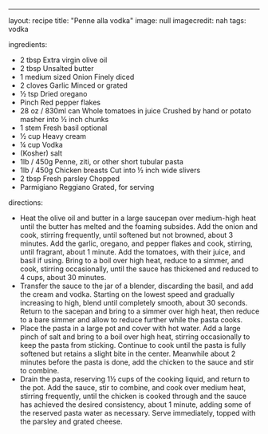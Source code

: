 ---

layout: recipe
title:  "Penne alla vodka"
image:  null
imagecredit: nah
tags: vodka

ingredients:
- 2 tbsp	Extra virgin olive oil	
- 2 tbsp	Unsalted butter	
- 1 medium sized	Onion	Finely diced
- 2 cloves	Garlic	Minced or grated
- ½ tsp	Dried oregano	
- Pinch	Red pepper flakes	
- 28 oz / 830ml can	Whole tomatoes in juice	Crushed by hand or potato masher into ½ inch chunks
- 1 stem	Fresh basil	optional
- ½ cup	Heavy cream	
- ¼ cup	Vodka	
- (Kosher) salt	
- 1lb / 450g	Penne, ziti, or other short tubular pasta	
- 1lb / 450g	Chicken breasts	Cut into ½ inch wide slivers
- 2 tbsp	Fresh parsley	Chopped
- Parmigiano Reggiano	Grated, for serving

directions:
- Heat the olive oil and butter in a large saucepan over medium-high heat until the butter has melted and the foaming subsides. Add the onion and cook, stirring frequently, until softened but not browned, about 3 minutes. Add the garlic,    oregano, and pepper flakes and cook, stirring, until fragrant, about 1 minute. Add the tomatoes, with their juice, and basil if using. Bring to a boil over high heat, reduce to a simmer, and cook, stirring occasionally, until the sauce has thickened and reduced to 4 cups, about 30 minutes.	
- Transfer the sauce to the jar of a blender, discarding the basil, and add the cream and vodka. Starting on the lowest speed and gradually increasing to high, blend until completely smooth, about 30 seconds. Return to the sacepan and bring to a simmer over high heat, then reduce to a bare simmer and allow to reduce further while the pasta cooks.	
- Place the pasta in a large pot and cover with hot water. Add a large pinch of salt and bring to a boil over high heat, stirring occasionally to keep the pasta from sticking. Continue to cook until the pasta is fully softened but retains a slight bite in the center. Meanwhile about 2 minutes before the pasta is done, add the chicken to the sauce and stir to combine.	
- Drain the pasta, reserving 1½ cups of the cooking liquid, and return to the pot. Add the sauce, stir to combine, and cook over medium heat, stirring frequently, until the chicken is cooked through and the sauce has achieved the desired consistency, about 1 minute, adding some of the reserved pasta water as necessary. Serve immediately, topped with the parsley and grated cheese.	